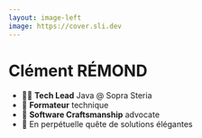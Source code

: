 ```yaml
---
layout: image-left
image: https://cover.sli.dev
---
```


# Clément RÉMOND

- 👨‍💻 **Tech Lead** Java @ Sopra Steria
- 👔 **Formateur** technique
- 🧰 **Software Craftsmanship** advocate
- 🧭 En perpétuelle quête de solutions élégantes
<br>


